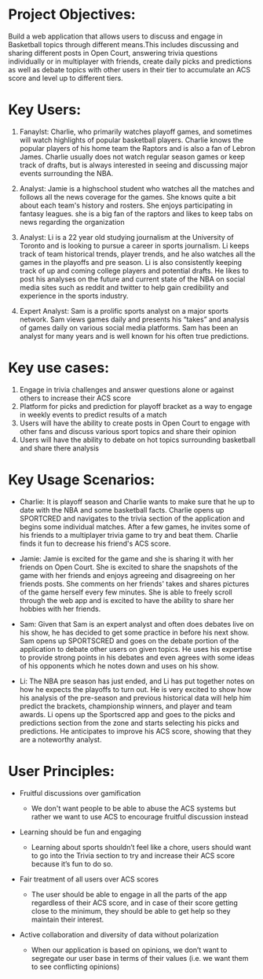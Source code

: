 # Project Objectives:
 Build a web application that allows users to discuss and engage in Basketball topics through different means.This includes discussing and sharing different posts in Open Court, answering trivia questions individually or in multiplayer with friends, create daily picks and predictions as well as debate topics with other users in their tier to accumulate an ACS score and level up to different tiers.


# Key Users:
1. Fanaylst: Charlie, who primarily watches playoff games, and sometimes will watch highlights of popular basketball players. Charlie knows the popular players of his home team the Raptors and is also a fan of Lebron James. Charlie usually does not watch regular season games or keep track of drafts, but is always interested in seeing and discussing major events surrounding the NBA.

2. Analyst: Jamie is a highschool student who watches all the matches and follows all the news coverage for the games. She knows quite a bit about each team's history and rosters. She enjoys participating in fantasy leagues. she is a big fan of the raptors and likes to keep tabs on news regarding the organization
3. Analyst: Li is a 22 year old studying journalism at the University of Toronto and is looking to pursue a career in sports journalism. Li keeps track of team historical trends, player trends, and he also watches all the games in the playoffs and pre season. Li is also consistently keeping track of up and coming college players and potential drafts. He likes to post his analyses on the future and current state of the NBA on social media sites such as reddit and twitter to help gain credibility and experience in the sports industry.

4. Expert Analyst: Sam is a prolific sports analyst on a major sports network. Sam views games daily and presents his “takes” and analysis of games daily on various social media platforms. Sam has been an analyst for many years and is well known for his often true predictions. 

# Key use cases: 
1. Engage in trivia challenges and answer questions alone or against others to increase their ACS score
2. Platform for picks and prediction for playoff bracket as a way to engage in weekly events to predict results of a match 
3. Users will have the ability to create posts in Open Court to engage with other fans and discuss various sport topics and share their opinion
4. Users will have the ability to debate on hot topics surrounding basketball and share there analysis

# Key Usage Scenarios:
- Charlie: It is playoff season and Charlie wants to make sure that he up to date with the NBA and some basketball facts. Charlie opens up SPORTCRED and navigates to the trivia section of the application and begins some individual matches. After a few games, he invites some of his friends to a multiplayer trivia game to try and beat them. Charlie finds it fun to decrease his friend's ACS score.

- Jamie: Jamie is excited for the game and she is sharing it with her friends on Open Court. She is excited to share the snapshots of the game with her friends and enjoys agreeing and disagreeing on her friends posts. She comments on her friends' takes and shares pictures of the game herself every few minutes. She is able to freely scroll through the web app and is excited to have the ability to share her hobbies with her friends.

- Sam: Given that Sam is an expert analyst and often does debates live on his show, he has decided to get some practice in before his next show. Sam opens up SPORTSCRED and goes on the debate portion of the application to debate other users on given topics. He uses his expertise to provide strong points in his debates and even agrees with some ideas of his opponents which he notes down and uses on his show.

- Li: The NBA pre season has just ended, and Li has put together notes on how he expects the playoffs to turn out. He is very excited to show how his analysis of the pre-season and previous historical data will help him predict the brackets, championship winners, and player and team awards. Li opens up the Sportscred app and goes to the picks and predictions section from the zone and starts selecting his picks and predictions. He anticipates to improve his ACS score, showing that they are a noteworthy analyst.

# User Principles:
- Fruitful discussions over gamification
	- We don't want people to be able to abuse the ACS systems but rather we want to use ACS to encourage fruitful discussion instead

- Learning should be fun and engaging
	- Learning about sports shouldn’t feel like a chore, users should want to go into the Trivia section to try and increase their ACS score because it’s fun to do so.

- Fair treatment of all users over ACS scores
	- The user should be able to engage in all the parts of the app regardless of their ACS score, and in case of their score getting close to the minimum, they should be able to get help so they maintain their interest.

- Active collaboration and diversity of data without polarization
	- When our application is based on opinions, we don’t want to segregate our user base in terms of their values (i.e. we want them to see conflicting opinions)
